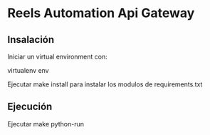 # Reels Automation Api Gateway

## Insalación

Iniciar un virtual environment con:

virtualenv env

Ejecutar make install para instalar los modulos de requirements.txt

## Ejecución

Ejecutar make python-run
